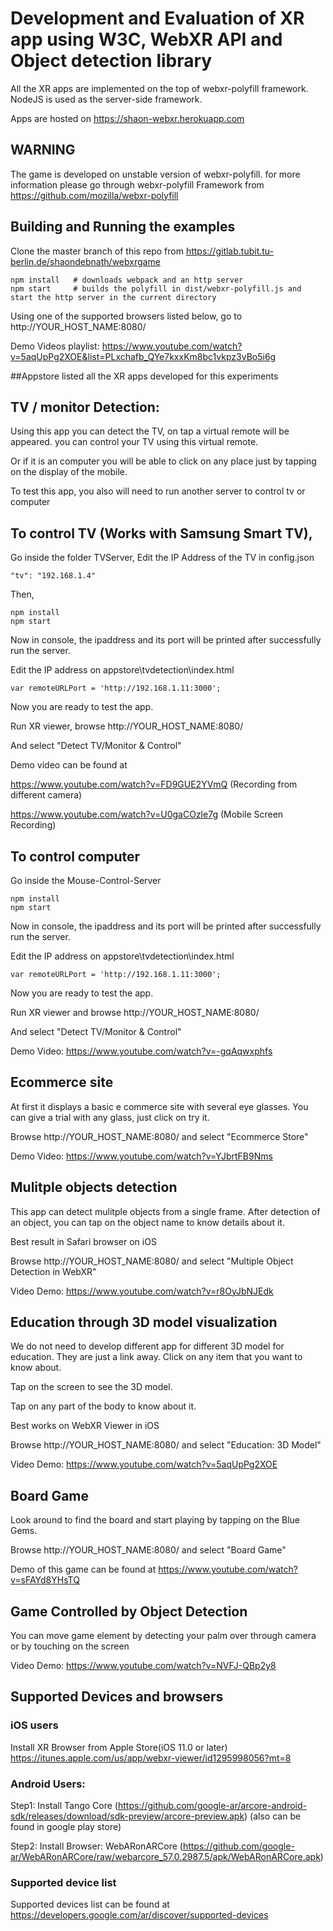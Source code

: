 # Development and Evaluation of XR app using W3C, WebXR API and Object detection library


All the XR apps are implemented on the top of webxr-polyfill framework. NodeJS is used as the server-side framework.

Apps are hosted on https://shaon-webxr.herokuapp.com

## WARNING
The game is developed on unstable version of webxr-polyfill. for more information please go through webxr-polyfill Framework from https://github.com/mozilla/webxr-polyfill


## Building and Running the examples
Clone the master branch of this repo from https://gitlab.tubit.tu-berlin.de/shaondebnath/webxrgame

	npm install   # downloads webpack and an http server
	npm start     # builds the polyfill in dist/webxr-polyfill.js and start the http server in the current directory

Using one of the supported browsers listed below, go to http://YOUR_HOST_NAME:8080/

Demo Videos playlist: https://www.youtube.com/watch?v=5aqUpPg2XOE&list=PLxchafb_QYe7kxxKm8bc1vkpz3yBo5i6g


##Appstore listed all the XR apps developed for this experiments

## TV / monitor Detection:

Using this app you can detect the TV, on tap a virtual remote will be appeared. you can control your TV using this virtual remote.

Or if it is an computer you will be able to click on any place just by tapping on the display of the mobile.

To test this app, you also will need to run another server to control tv or computer

To control TV (Works with Samsung Smart TV), 
------------------------------------------
Go inside the folder TVServer,
Edit the IP Address of the TV in config.json

    "tv": "192.168.1.4"

Then,
	
	npm install
	npm start
	
Now in console, the ipaddress and its port will be printed after successfully run the server.

Edit the IP address on appstore\tvdetection\index.html

    var remoteURLPort = 'http://192.168.1.11:3000'; 

Now you are ready to test the app.

Run XR viewer,  browse http://YOUR_HOST_NAME:8080/

And select "Detect TV/Monitor & Control"

Demo video can be found at 

https://www.youtube.com/watch?v=FD9GUE2YVmQ (Recording from different camera)

https://www.youtube.com/watch?v=U0gaCOzle7g (Mobile Screen Recording)

To control computer
-------------------

Go inside the Mouse-Control-Server

	npm install
	npm start

Now in console, the ipaddress and its port will be printed after successfully run the server.

Edit the IP address on appstore\tvdetection\index.html

    var remoteURLPort = 'http://192.168.1.11:3000'; 

Now you are ready to test the app.

Run XR viewer and browse http://YOUR_HOST_NAME:8080/	

And select "Detect TV/Monitor & Control"

Demo Video: https://www.youtube.com/watch?v=-gqAqwxphfs



## Ecommerce site

At first it displays a basic e commerce site with several eye glasses. You can give a trial with any glass, just click on try it.

Browse http://YOUR_HOST_NAME:8080/	and select "Ecommerce Store"

Demo Video: https://www.youtube.com/watch?v=YJbrtFB9Nms


## Mulitple objects detection 

This app can detect mulitple objects from a single frame. After detection of an object, you can tap on the object name to know details about it.

Best result in Safari browser on iOS

Browse http://YOUR_HOST_NAME:8080/	and select "Multiple Object Detection in WebXR"

Video Demo: https://www.youtube.com/watch?v=r8OyJbNJEdk

## Education through 3D model visualization

We do not need to develop different app for different 3D model for education. They are just a link away.
Click on any item that you want to know about.

Tap on the screen to see the 3D model.

Tap on any part of the body to know about it.

Best works on WebXR Viewer in iOS

Browse http://YOUR_HOST_NAME:8080/	and select "Education: 3D Model"

Video Demo: https://www.youtube.com/watch?v=5aqUpPg2XOE


## Board Game

Look around to find the board and start playing by tapping on the Blue Gems.

Browse http://YOUR_HOST_NAME:8080/	and select "Board Game"

Demo of this game can be found at https://www.youtube.com/watch?v=sFAYd8YHsTQ


## Game Controlled by Object Detection

You can move game element by detecting your palm over through camera or by touching on the screen

Video Demo: https://www.youtube.com/watch?v=NVFJ-QBp2y8


## Supported Devices and browsers

### iOS users
Install XR Browser from Apple Store(iOS 11.0 or later)
https://itunes.apple.com/us/app/webxr-viewer/id1295998056?mt=8 


### Android Users:
Step1: Install Tango Core (https://github.com/google-ar/arcore-android-sdk/releases/download/sdk-preview/arcore-preview.apk) (also can be found in google play store)

Step2: Install Browser: WebARonARCore (https://github.com/google-ar/WebARonARCore/raw/webarcore_57.0.2987.5/apk/WebARonARCore.apk)

### Supported device list
Supported devices list can be found at https://developers.google.com/ar/discover/supported-devices 
